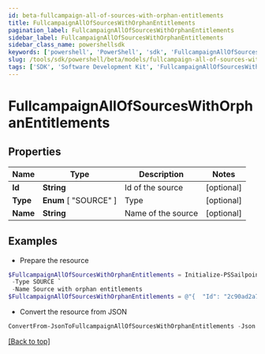 ```yaml
---
id: beta-fullcampaign-all-of-sources-with-orphan-entitlements
title: FullcampaignAllOfSourcesWithOrphanEntitlements
pagination_label: FullcampaignAllOfSourcesWithOrphanEntitlements
sidebar_label: FullcampaignAllOfSourcesWithOrphanEntitlements
sidebar_class_name: powershellsdk
keywords: ['powershell', 'PowerShell', 'sdk', 'FullcampaignAllOfSourcesWithOrphanEntitlements', 'BetaFullcampaignAllOfSourcesWithOrphanEntitlements'] 
slug: /tools/sdk/powershell/beta/models/fullcampaign-all-of-sources-with-orphan-entitlements
tags: ['SDK', 'Software Development Kit', 'FullcampaignAllOfSourcesWithOrphanEntitlements', 'BetaFullcampaignAllOfSourcesWithOrphanEntitlements']
---
```



# FullcampaignAllOfSourcesWithOrphanEntitlements

## Properties

Name | Type | Description | Notes
------------ | ------------- | ------------- | -------------
**Id** | **String** | Id of the source | [optional] 
**Type** |  **Enum** [  "SOURCE" ] | Type | [optional] 
**Name** | **String** | Name of the source | [optional] 

## Examples

- Prepare the resource
```powershell
$FullcampaignAllOfSourcesWithOrphanEntitlements = Initialize-PSSailpoint.BetaFullcampaignAllOfSourcesWithOrphanEntitlements  -Id 2c90ad2a70ace7d50170acf22ca90010 `
 -Type SOURCE `
 -Name Source with orphan entitlements
$FullcampaignAllOfSourcesWithOrphanEntitlements = @"{  "Id": "2c90ad2a70ace7d50170acf22ca90010", "Type": "SOURCE", "Name": "Source with orphan entitlements" }"@
```

- Convert the resource from JSON
```powershell
ConvertFrom-JsonToFullcampaignAllOfSourcesWithOrphanEntitlements -Json $FullcampaignAllOfSourcesWithOrphanEntitlements
```


[[Back to top]](#) 

